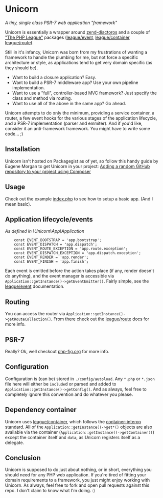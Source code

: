# Unicorn
_A tiny, single class PSR-7 web application "framework"_

Unicorn is essentially a wrapper around [zend-diactoros](https://github.com/zendframework/zend-diactoros) and a couple 
of ["The PHP League"](https://thephpleague.com/) packages ([league/event](http://event.thephpleague.com/2.0/), 
[league/container](http://container.thephpleague.com/), [league/route](http://route.thephpleague.com/)).

Still in it's infancy, Unicorn was born from my frustrations of wanting a framework to handle the plumbing for me, but
not force a specific architecture or style, as applications tend to get very domain specific (as they should be).

- Want to build a closure application? Easy. 
- Want to build a PSR-7 middleware app? Use your own pipeline implementation. 
- Want to use a "full", controller-based MVC framework? Just specify the class and method via routing.
- Want to use all of the above in the same app? Go ahead. 

Unicorn attempts to do only the minimum, providing a service container, a router, a few event hooks for the various 
stages of the application lifecycle, and a PSR-7 implementation (parser and emmiter). And if you'd like, consider it an
anti-framework framework. You might have to write some code... ;)

## Installation
Unicorn isn't hosted on Packagegist as of yet, so follow this handy guide by Eugene Morgan to get Unicorn in your 
project: 
[Adding a random GitHub repository to your project using Composer](http://eugenemorgan.com/adding-a-random-github-repository-to-your-project-using-composer/)

## Usage
Check out the example [index.php](https://github.com/abreksa4/Unicorn/blob/master/public/index.php) to see how to setup 
a basic app. (And I mean basic).

## Application lifecycle/events
_As defined in \Unicorn\App\Application_
```
	const EVENT_BOOTSTRAP = 'app.bootstrap';
	const EVENT_DISPATCH = 'app.dispatch';
	const EVENT_ROUTE_EXCEPTION = 'app.route.exception';
	const EVENT_DISPATCH_EXCEPTION = 'app.dispatch.exception';
	const EVENT_RENDER = 'app.render';
	const EVENT_FINISH = 'app.finish';
```
Each event is emitted before the action takes place (if any, render doesn't do anything), and the event manager is 
accessible via `Application::getInstance()->getEventEmitter()`.
Fairly simple, see the [league/event](http://event.thephpleague.com/2.0/) documentation.

## Routing
You can access the router via `Application::getInstance()->getRouteCollection()`. From there check out the 
[league/route](http://route.thephpleague.com/) docs for more info.

## PSR-7
Really? Ok, well checkout [php-fig.org](http://www.php-fig.org/psr/psr-7/) for more info.

## Configuration
Configuration is (can be) stored in `./config/autoload`. Any `*.php` or `*.json` file here will either be `include`d or 
parsed and added to `Application::getInstance()->getConfig()`. And as always, feel free to completely ignore this 
convention and do whatever you please.

## Dependency container
Unicorn uses [league/container](http://container.thephpleague.com/), which follows the 
[container-interop](https://github.com/container-interop/container-interop) standard. All of the 
`Application::getInstance()->get*()` objects are also available via the container 
(`Application::getInstance()->getContainer()`) except the container itself and `data`, as Unicorn registers itself as a delegate.

## Conclusion
Unicorn is supposed to do just about nothing, or in short, everything you should need for any PHP web application. If 
you're tired of fitting your domain requirements to a framework, you just might enjoy working with Unicorn. As always, 
feel free to fork and open pull requests against this repo. I don't claim to know what I'm doing. :)